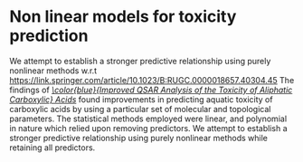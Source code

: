 # Non linear models for toxicity prediction
We attempt to establish a stronger predictive relationship using purely nonlinear methods w.r.t https://link.springer.com/article/10.1023/B:RUGC.0000018657.40304.45
The findings of [*\color{blue}{Improved QSAR Analysis of the Toxicity of Aliphatic Carboxylic} Acids*](https://link.springer.com/article/10.1023/B:RUGC.0000018657.40304.45) found improvements in predicting aquatic toxicity of carboxylic acids by using a particular set of molecular and topological parameters. The statistical methods employed were linear, and polynomial in nature which relied upon removing predictors. We attempt to establish a stronger predictive relationship using purely nonlinear methods while retaining all predictors.
